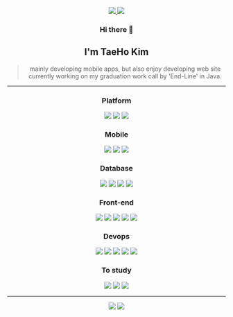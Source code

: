 <div align="center">
<p>
    <a href="https://enterprise09.github.io/">
        <img src="https://img.shields.io/badge/-TechLog-black?logo=Github&logoColor=white" />
    </a>
    <a href="https://www.instagram.com/k_teaho0909/">
        <img src="https://img.shields.io/badge/-Instagram-E4405F?logo=Instagram&logoColor=white" />
    </a>
</p>

### Hi there 👋<br />

## I'm TaeHo Kim <br />

> mainly developing mobile apps, but also enjoy developing web site <br />
> currently working on my graduation work call by 'End-Line' in Java.<br />

---

<!-- <p>
    <img src="https://img.shields.io/badge/-HTML-E44F26?logo=Html5&logoColor=white" />
    <img src="https://img.shields.io/badge/-CSS-33A9DC?logo=CSS3&logoColor=white" />
    <img src="https://img.shields.io/badge/-Javascript-F0DA50?logo=Javascript&logoColor=323230" />
    <img src="https://img.shields.io/badge/-TypeScript-007ACC?logo=Typescript&logoColor=white" />
    <img src="https://img.shields.io/badge/-React.js-2A2C2E?logo=React&logoColor=61DAFB" /><br/>
    <img src="https://img.shields.io/badge/-Android-brightgreen?logo=Android&logoColor=white" />
    <img src="https://img.shields.io/badge/-IOS-black?logo=IOS&logoColor=white" />
    <img src="https://img.shields.io/badge/-Java-00758F?logo=Java&logoColor=white" />
    <img src="https://img.shields.io/badge/-ReactNative-2A2C2E?logo=React&logoColor=61DAFB" />
    <img src="https://img.shields.io/badge/-Flutter-00C7FA?logo=Flutter&logoColor=white" /><br/>
    <img src="https://img.shields.io/badge/-MySQL-4479A1?logo=MySQL&logoColor=white" />
    <img src="https://img.shields.io/badge/-SQLite-003B57?logo=SQLite&logoColor=white" />
    <img src="https://img.shields.io/badge/-Firebase-white?logo=Firebase&logoColor=FFCA28" />
    <img src="https://img.shields.io/badge/-Oracle-F80000?logo=Oracle&logoColor=white" /><br/>
    <img src="https://img.shields.io/badge/-Spring-6DB43D?logo=Spring&logoColor=white" />
    <img src="https://img.shields.io/badge/-.NET-67217A?logo=.NET&logoColor=white" />
    <img src="https://img.shields.io/badge/-Node.js-83CD29?logo=Node.js&logoColor=white" />
</p> -->

### Platform

<p>
<img src="https://img.shields.io/badge/-Windows10-00A9E8?logo=Windows&logoColor=white" />
<img src="https://img.shields.io/badge/-Android-brightgreen?logo=Android&logoColor=white" />
<img src="https://img.shields.io/badge/-IOS-black?logo=IOS&logoColor=white" />
</p>

### Mobile

<p>
<img src="https://img.shields.io/badge/-Java-00758F?logo=Java&logoColor=white" />
<img src="https://img.shields.io/badge/-Flutter-00C7FA?logo=Flutter&logoColor=white" />
<img src="https://img.shields.io/badge/-ReactNative-2A2C2E?logo=React&logoColor=61DAFB" />
</p>

### Database

<p>
<img src="https://img.shields.io/badge/-MySQL-4479A1?logo=MySQL&logoColor=white" />
<img src="https://img.shields.io/badge/-SQLite-003B57?logo=SQLite&logoColor=white" />
<img src="https://img.shields.io/badge/-Oracle-F80000?logo=Oracle&logoColor=white" />
<img src="https://img.shields.io/badge/-Firebase-white?logo=Firebase&logoColor=FFCA28" />
</p>

### Front-end

<p>
<img src="https://img.shields.io/badge/-HTML-E44F26?logo=Html5&logoColor=white" />
<img src="https://img.shields.io/badge/-CSS-33A9DC?logo=CSS3&logoColor=white" />
<img src="https://img.shields.io/badge/-Javascript-F0DA50?logo=Javascript&logoColor=323230" />
<img src="https://img.shields.io/badge/-TypeScript-007ACC?logo=Typescript&logoColor=white" />
<img src="https://img.shields.io/badge/-React.js-2A2C2E?logo=React&logoColor=61DAFB" />

### Devops

<p>
<img src="https://img.shields.io/badge/-VSCode-007ACC?logo=VisualStudioCode&logoColor=white" />
<img src="https://img.shields.io/badge/-Visual Studio-5C2D91?logo=VisualStudio&logoColor=white" />
<img src="https://img.shields.io/badge/-Android Studio-3DDC84?logo=AndroidStudio&logoColor=white" />
<img src="https://img.shields.io/badge/-Expo-000020?logo=Expo&logoColor=white" />
<!-- <img src="https://img.shields.io/badge/-VMWare-2F3035?logo=VMWare&logoColor=FEC810" />
<img src="https://img.shields.io/badge/-CodeSandbox-black?logo=CodeSandbox&logoColor=white" /> -->
<img src="https://img.shields.io/badge/-Eclipse-2C2255?logo=EclipseIDE&logoColor=white" />
</p>
</p>

<!-- ### Back-end

<p>
<img src="https://img.shields.io/badge/-Spring-6DB43D?logo=Spring&logoColor=white" />
<img src="https://img.shields.io/badge/-.NET-67217A?logo=.NET&logoColor=white" />
<img src="https://img.shields.io/badge/-Node.js-83CD29?logo=Node.js&logoColor=white" />
<img src="https://img.shields.io/badge/-Python-3776AB?logo=Python&logoColor=white" />
</p> -->

### To study

<p>
<img src="https://img.shields.io/badge/-Spring-6DB43D?logo=Spring&logoColor=white" />
<img src="https://img.shields.io/badge/-.NET-67217A?logo=.NET&logoColor=white" />
<img src="https://img.shields.io/badge/-Node.js-83CD29?logo=Node.js&logoColor=white" />
<!-- <img src="https://img.shields.io/badge/-Python-3776AB?logo=Python&logoColor=white" /> -->
</p>

<!-- ### Game

<p>
<img src="https://img.shields.io/badge/-Unity-black?logo=Unity&logoColor=white" />
</p> -->

<!--
### OS

<p>
<img src="https://img.shields.io/badge/-MacOS-black?logo=macOS&logoColor=white" />
<img src="https://img.shields.io/badge/-Kali Linux-2C86CD?logo=Kali Linux&logoColor=white" />
</p>
-->

---

<img src="https://github-readme-stats.vercel.app/api?username=Enterprise09&show_icons=true&hide=prs,contribs" />
<img src="https://github-readme-stats.vercel.app/api/top-langs/?username=Enterprise09" />

<!-- [![Top Langs](https://github-readme-stats.vercel.app/api/top-langs/?username=Enterprise09&layout=compact)](https://github.com/anuraghazra/github-readme-stats) -->

<!--
### Hi there 👋
**Enterprise09/Enterprise09** is a ✨ _special_ ✨ repository because its `README.md` (this file) appears on your GitHub profile.

Here are some ideas to get you started:

- 🔭 I’m currently working on ...
- 🌱 I’m currently learning ...
- 👯 I’m looking to collaborate on ...
- 🤔 I’m looking for help with ...
- 💬 Ask me about ...
- 📫 How to reach me: ...
- 😄 Pronouns: ...
- ⚡ Fun fact: ...
-->
</div>
